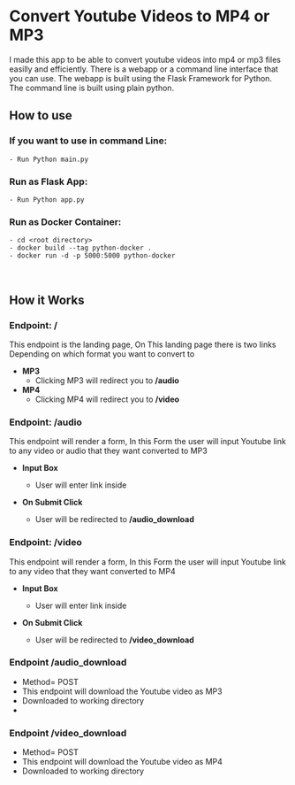 # Convert Youtube Videos to MP4 or MP3

I made this app to be able to convert youtube videos into mp4 or mp3 files easilly and efficiently. There is a webapp or a command line interface that you can use. The webapp is built using the Flask Framework for Python. The command line is built using plain python.

## How to use

### If you want to use in command Line:

    - Run Python main.py

### Run as Flask App:

    - Run Python app.py

### Run as Docker Container:

    - cd <root directory>
    - docker build --tag python-docker .
    - docker run -d -p 5000:5000 python-docker

<br>

## How it Works

### Endpoint: **/**

This endpoint is the landing page, On This landing page there is two links Depending on which format you want to convert to

- **MP3**
  - Clicking MP3 will redirect you to **/audio**
- **MP4**
  - Clicking MP4 will redirect you to **/video**
    <br/>

### Endpoint: **/audio**

This endpoint will render a form, In this Form the user will input Youtube link to any video or audio that they want converted to MP3

- **Input Box**

  - User will enter link inside

- **On Submit Click**
  - User will be redirected to **/audio_download**
    <br/>

### Endpoint: **/video**

This endpoint will render a form, In this Form the user will input Youtube link to any video that they want converted to MP4

- **Input Box**

  - User will enter link inside

- **On Submit Click**
  - User will be redirected to **/video_download**
    <br/>

### Endpoint **/audio_download**

- Method= POST
- This endpoint will download the Youtube video as MP3
- Downloaded to working directory
-

### Endpoint **/video_download**

- Method= POST
- This endpoint will download the Youtube video as MP4
- Downloaded to working directory
